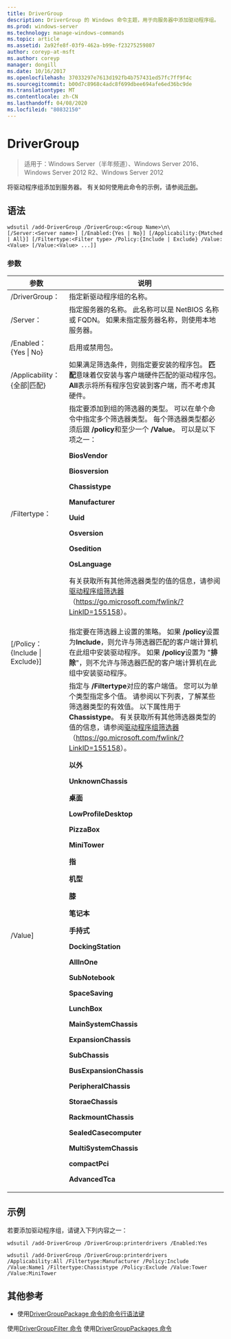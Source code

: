 ```yaml
---
title: DriverGroup
description: DriverGroup 的 Windows 命令主题，用于向服务器中添加驱动程序组。
ms.prod: windows-server
ms.technology: manage-windows-commands
ms.topic: article
ms.assetid: 2a92fe8f-03f9-462a-b99e-f23275259807
author: coreyp-at-msft
ms.author: coreyp
manager: dongill
ms.date: 10/16/2017
ms.openlocfilehash: 37033297e7613d192fb4b757431ed57fc7ff9f4c
ms.sourcegitcommit: b00d7c8968c4adc8f699dbee694afe6ed36bc9de
ms.translationtype: MT
ms.contentlocale: zh-CN
ms.lasthandoff: 04/08/2020
ms.locfileid: "80832150"
---
```

# <a name="add-drivergroup"></a>DriverGroup

>适用于：Windows Server（半年频道）、Windows Server 2016、Windows Server 2012 R2、Windows Server 2012

将驱动程序组添加到服务器。 有关如何使用此命令的示例，请参阅[示例](#BKMK_examples)。

## <a name="syntax"></a>语法
```
wdsutil /add-DriverGroup /DriverGroup:<Group Name>\n\
[/Server:<Server name>] [/Enabled:{Yes | No}] [/Applicability:{Matched | All}] [/Filtertype:<Filter type> /Policy:{Include | Exclude} /Value:<Value> [/Value:<Value> ...]]
```
### <a name="parameters"></a>参数

|              参数              |                                                                                                                                                                                                                                                                                                                                                                                                                                                                                                                                                                                                     说明                                                                                                                                                                                                                                                                                                                                                                                                                                                                                                                                                                                                      |
|-------------------------------------|----------------------------------------------------------------------------------------------------------------------------------------------------------------------------------------------------------------------------------------------------------------------------------------------------------------------------------------------------------------------------------------------------------------------------------------------------------------------------------------------------------------------------------------------------------------------------------------------------------------------------------------------------------------------------------------------------------------------------------------------------------------------------------------------------------------------------------------------------------------------------------------------------------------------------------------------------------------------------------------------------------------------------------------------------------------------------------------------------------------------------------------------------------------------------------------------------------------------|
|      /DriverGroup：<Group Name>      |                                                                                                                                                                                                                                                                                                                                                                                                                                                                                                                                                                                     指定新驱动程序组的名称。                                                                                                                                                                                                                                                                                                                                                                                                                                                                                                                                                                                      |
|        /Server：<Server name>        |                                                                                                                                                                                                                                                                                                                                                                                                                                                                                                                                        指定服务器的名称。 此名称可以是 NetBIOS 名称或 FQDN。 如果未指定服务器名称，则使用本地服务器。                                                                                                                                                                                                                                                                                                                                                                                                                                                                                                                                         |
|      /Enabled： {Yes &#124; No}       |                                                                                                                                                                                                                                                                                                                                                                                                                                                                                                                                                                                           启用或禁用包。                                                                                                                                                                                                                                                                                                                                                                                                                                                                                                                                                                                           |
| /Applicability： {全部&#124;匹配} |                                                                                                                                                                                                                                                                                                                                                                                                                                                                                        如果满足筛选条件，则指定要安装的程序包。 **匹配**意味着仅安装与客户端硬件匹配的驱动程序包。 **All**表示将所有程序包安装到客户端，而不考虑其硬件。                                                                                                                                                                                                                                                                                                                                                                                                                                                                                        |
|      /Filtertype：<Filtertype>       |                                                                                                                                                                                                                                                                          指定要添加到组的筛选器的类型。 可以在单个命令中指定多个筛选器类型。 每个筛选器类型都必须后跟 **/policy**和至少一个 **/Value**。 <Filtertype> 可以是以下项之一：<p>**BiosVendor**<p>**Biosversion**<p>**Chassistype**<p>**Manufacturer**<p>**Uuid**<p>**Osversion**<p>**Osedition**<p>**OsLanguage**<p>有关获取所有其他筛选器类型的值的信息，请参阅[驱动程序组筛选器](https://go.microsoft.com/fwlink/?LinkID=155158)（<https://go.microsoft.com/fwlink/?LinkID=155158>）。                                                                                                                                                                                                                                                                           |
| [/Policy： {Include &#124; Exclude}]  |                                                                                                                                                                                                                                                                                                                                                                                                                                                 指定要在筛选器上设置的策略。 如果 **/policy**设置为**Include**，则允许与筛选器匹配的客户端计算机在此组中安装驱动程序。 如果 **/policy**设置为 "**排除**"，则不允许与筛选器匹配的客户端计算机在此组中安装驱动程序。                                                                                                                                                                                                                                                                                                                                                                                                                                                 |
|          /Value<Value>]           | 指定与 **/Filtertype**对应的客户端值。 您可以为单个类型指定多个值。 请参阅以下列表，了解某些筛选器类型的有效值。 以下属性用于**Chassistype**。 有关获取所有其他筛选器类型的值的信息，请参阅[驱动程序组筛选器](https://go.microsoft.com/fwlink/?LinkID=155158)（<https://go.microsoft.com/fwlink/?LinkID=155158>）。<p>**以外**<p>**UnknownChassis**<p>**桌面**<p>**LowProfileDesktop**<p>**PizzaBox**<p>**MiniTower**<p>**指**<p>**机型**<p>**膝**<p>**笔记本**<p>**手持式**<p>**DockingStation**<p>**AllInOne**<p>**SubNotebook**<p>**SpaceSaving**<p>**LunchBox**<p>**MainSystemChassis**<p>**ExpansionChassis**<p>**SubChassis**<p>**BusExpansionChassis**<p>**PeripheralChassis**<p>**StoraeChassis**<p>**RackmountChassis**<p>**SealedCasecomputer**<p>**MultiSystemChassis**<p>**compactPci**<p>**AdvancedTca** |

## <a name="examples"></a><a name=BKMK_examples></a>示例
若要添加驱动程序组，请键入下列内容之一：
```
wdsutil /add-DriverGroup /DriverGroup:printerdrivers /Enabled:Yes
```
```
wdsutil /add-DriverGroup /DriverGroup:printerdrivers /Applicability:All /Filtertype:Manufacturer /Policy:Include /Value:Name1 /Filtertype:Chassistype /Policy:Exclude /Value:Tower /Value:MiniTower
```
## <a name="additional-references"></a>其他参考
- 使用[DriverGroupPackage 命令的](using-the-add-drivergrouppackage-command.md)[命令行语法键](command-line-syntax-key.md)

使用[DriverGroupFilter 命令](using-the-add-drivergroupfilter-command.md)
使用[DriverGroupPackages 命令](using-the-add-drivergrouppackages-command.md)
